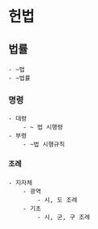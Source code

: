 # 헌법
## 법률
    - ~법
    - ~법률
### 명령
    - 대령
        - ~ 법 시행령
    - 부령
        - ~법 시행규칙
#### 조례
    - 지자체
        - 광역
            - 시, 도 조례
        - 기초
            - 시, 군, 구 조례